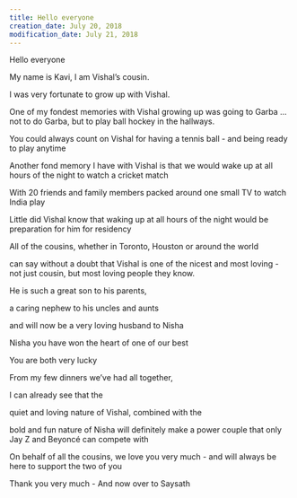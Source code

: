 ```yaml
---
title: Hello everyone
creation_date: July 20, 2018
modification_date: July 21, 2018
---
```



Hello everyone

My name is Kavi, I am Vishal’s cousin. 

I was very fortunate to grow up with Vishal.

One of my fondest memories with Vishal growing up was going to Garba ... not to do Garba, but to play ball hockey in the hallways. 

You could always count on Vishal for having a tennis ball - and being ready to play anytime

Another fond memory I have with Vishal is that we would wake up at all hours of the night to watch a cricket match 

With 20 friends and family members packed around one small TV to watch India play

Little did Vishal know that waking up at all hours of the night would be preparation for him for residency 

All of the cousins, whether in Toronto, Houston or around the world 

can say without a doubt that Vishal is one of the nicest and most loving - not just cousin, but most loving people they know. 

He is such a great son to his parents, 

a caring nephew to his uncles and aunts 

and will now be a very loving husband to Nisha

Nisha you have won the heart of one of our best

You are both very lucky 

From my few dinners we’ve had all together, 

I can already see that the 

quiet and loving nature of Vishal, combined with the 

bold and fun nature of Nisha will definitely make a power couple that only Jay Z and Beyoncé can compete with

On behalf of all the cousins, we love you very much - and will always be here to support the two of you

Thank you very much - And now over to Saysath
